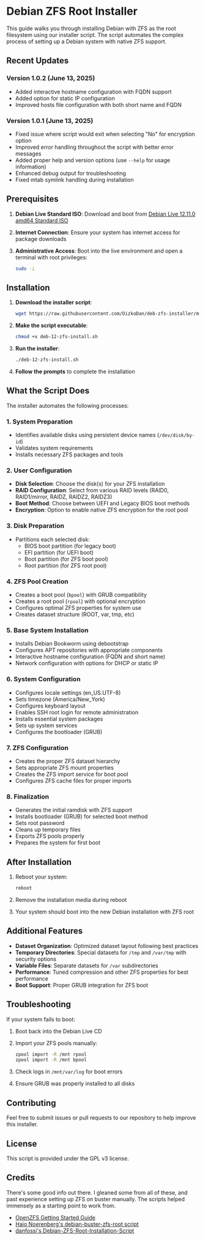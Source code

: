 # Debian ZFS Root Installer

This guide walks you through installing Debian with ZFS as the root filesystem using our installer script. The script automates the complex process of setting up a Debian system with native ZFS support.

## Recent Updates

### Version 1.0.2 (June 13, 2025)

- Added interactive hostname configuration with FQDN support
- Added option for static IP configuration
- Improved hosts file configuration with both short name and FQDN

### Version 1.0.1 (June 13, 2025)

- Fixed issue where script would exit when selecting "No" for encryption option
- Improved error handling throughout the script with better error messages
- Added proper help and version options (use `--help` for usage information)
- Enhanced debug output for troubleshooting
- Fixed mtab symlink handling during installation

## Prerequisites

1. **Debian Live Standard ISO**:
   Download and boot from [Debian Live 12.11.0 amd64 Standard ISO](https://cdimage.debian.org/debian-cd/current-live/amd64/iso-hybrid/debian-live-12.11.0-amd64-standard.iso)

2. **Internet Connection**:
   Ensure your system has internet access for package downloads

3. **Administrative Access**:
   Boot into the live environment and open a terminal with root privileges:

   ```bash
   sudo -i
   ```

## Installation

1. **Download the installer script**:

   ```bash
   wget https://raw.githubusercontent.com/DizkoDan/deb-zfs-installer/main/deb-12-zfs-install.sh
   ```

2. **Make the script executable**:

   ```bash
   chmod +x deb-12-zfs-install.sh
   ```

3. **Run the installer**:

   ```bash
   ./deb-12-zfs-install.sh
   ```

4. **Follow the prompts** to complete the installation

## What the Script Does

The installer automates the following processes:

### 1. System Preparation

- Identifies available disks using persistent device names (`/dev/disk/by-id`)
- Validates system requirements
- Installs necessary ZFS packages and tools

### 2. User Configuration

- **Disk Selection**: Choose the disk(s) for your ZFS installation
- **RAID Configuration**: Select from various RAID levels (RAID0, RAID1/mirror, RAIDZ, RAIDZ2, RAIDZ3)
- **Boot Method**: Choose between UEFI and Legacy BIOS boot methods
- **Encryption**: Option to enable native ZFS encryption for the root pool

### 3. Disk Preparation

- Partitions each selected disk:
  - BIOS boot partition (for legacy boot)
  - EFI partition (for UEFI boot)
  - Boot partition (for ZFS boot pool)
  - Root partition (for ZFS root pool)

### 4. ZFS Pool Creation

- Creates a boot pool (`bpool`) with GRUB compatibility
- Creates a root pool (`rpool`) with optional encryption
- Configures optimal ZFS properties for system use
- Creates dataset structure (ROOT, var, tmp, etc)

### 5. Base System Installation

- Installs Debian Bookworm using debootstrap
- Configures APT repositories with appropriate components
- Interactive hostname configuration (FQDN and short name)
- Network configuration with options for DHCP or static IP

### 6. System Configuration

- Configures locale settings (en_US.UTF-8)
- Sets timezone (America/New_York)
- Configures keyboard layout
- Enables SSH root login for remote administration
- Installs essential system packages
- Sets up system services
- Configures the bootloader (GRUB)

### 7. ZFS Configuration

- Creates the proper ZFS dataset hierarchy
- Sets appropriate ZFS mount properties
- Creates the ZFS import service for boot pool
- Configures ZFS cache files for proper imports

### 8. Finalization

- Generates the initial ramdisk with ZFS support
- Installs bootloader (GRUB) for selected boot method
- Sets root password
- Cleans up temporary files
- Exports ZFS pools properly
- Prepares the system for first boot

## After Installation

1. Reboot your system:

   ```bash
   reboot
   ```

2. Remove the installation media during reboot

3. Your system should boot into the new Debian installation with ZFS root

## Additional Features

- **Dataset Organization**: Optimized dataset layout following best practices
- **Temporary Directories**: Special datasets for `/tmp` and `/var/tmp` with security options
- **Variable Files**: Separate datasets for `/var` subdirectories
- **Performance**: Tuned compression and other ZFS properties for best performance
- **Boot Support**: Proper GRUB integration for ZFS boot

## Troubleshooting

If your system fails to boot:

1. Boot back into the Debian Live CD
2. Import your ZFS pools manually:

   ```bash
   zpool import -R /mnt rpool
   zpool import -R /mnt bpool
   ```

3. Check logs in `/mnt/var/log` for boot errors
4. Ensure GRUB was properly installed to all disks

## Contributing

Feel free to submit issues or pull requests to our repository to help improve this installer.

## License

This script is provided under the GPL v3 license.

## Credits

There's some good info out there. I gleaned some from all of these, and past experience setting up ZFS on buster manually. The scripts helped immensely as a starting point to work from.

- [OpenZFS Getting Started Guide](https://github.com/openzfs/openzfs-docs/blob/master/docs/Getting%20Started/Debian/Debian%20Bookworm%20Root%20on%20ZFS.rst)
- [Hajo Noerenberg's debian-buster-zfs-root script](https://github.com/hn/debian-buster-zfs-root)
- [danfossi's Debian-ZFS-Root-Installation-Script](https://github.com/danfossi/Debian-ZFS-Root-Installation-Script)